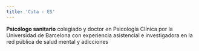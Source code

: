 ```yaml
---
title: 'Cita - ES'
---
```


**Psicólogo sanitario** colegiado y doctor en Psicología Clínica por la Universidad de
Barcelona con experiencia asistencial e investigadora en la red pública de salud mental y
adicciones